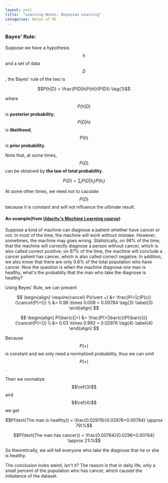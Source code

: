 ```yaml
---
layout: post
title:  "Learning Notes: Bayesian Learning"
categories: Notes of ML
---
```

<script type="text/javascript" src="http://cdn.mathjax.org/mathjax/latest/MathJax.js?config=default"></script>
### Bayes' Rule:
Suppose we have a hypothesis $$h$$ and a set of data $$D$$, the Bayes' rule of the two is

$$P(h|D) = \frac{P(D|h)P(h)}{P(D)} \tag{1}$$

where $$P(h\vert D)$$ is **posterior probability**, $$P(D\vert h)$$ is **likelihood**, $$P(h)$$ is **prior probability**.

Note that, at some times, $$P(D)$$ can be obtained by **the law of total probability**.

$$P(D) = \sum_i{P(D|h_i)P(h_i)} \tag{2}$$

At some other times, we need not to caculate $$P(D)$$ because it is constant and will not influence the ultimate result.

#### An example(from [Udacity's Machine Learning course])
Suppose a kind of machine can diagnose a patient whether have cancer or not. In most of the time, the machine will work without mistake. However, sometimes, the machine may goes wrong. Statistically, on 98% of the time, that the machine will correctly diagnose a person without cancer, which is also called correct positive; on 97% of the time, the machine will conclude a cancer patient has cancer, which is also called correct negative. In addition, we also know that there are only 0.8% of the total population who have cancer. Now the question is when the machine diagnose one man is healthy, what's the probablity that the man who take the diagnose is healthy?

Using Beyes' Rule, we can present 

$$
\begin{align}
\require{cancel} P(c\vert +) &= \frac{P(+|c)P(c)}{\cancel{P(+)}} \\
&= 0.98 \times 0.008 = 0.00784 \tag{3} \label{3}
\end{align}
$$

$$
\begin{align}
P(\bar{c}|+) &= \frac{P(+|\bar{c})P(\bar{c})}{\cancel{P(+)}} \\
&= 0.03 \times 0.992 = 0.02976 \tag{4} \label{4}
\end{align}
$$

Because $$P(+)$$ is constant and we only need a normalized probability, thus we can omit $$P(+)$$.

Then we normalize $$\ref{3}$$ and $$\ref{4}$$ we get

$$P(\text{The man is healthy}) = \frac{0.02976}{0.02976+0.00784} \approx 79\%$$

$$P(\text{The man has cancer}) = \frac{0.00784}{0.0296+0.00784} \approx 21\%$$

So theoretically, we will tell everyone who take the diagnose that he or she is healthy. 

The conclusion looks weird, isn't it? The reason is that in daily life, only a small percent of the population who has cancer, which caused the imbalance of the dataset.

[Udacity's Machine Learning course]:https://classroom.udacity.com/courses/ud262/lessons/454308909/concepts/4733385500923#